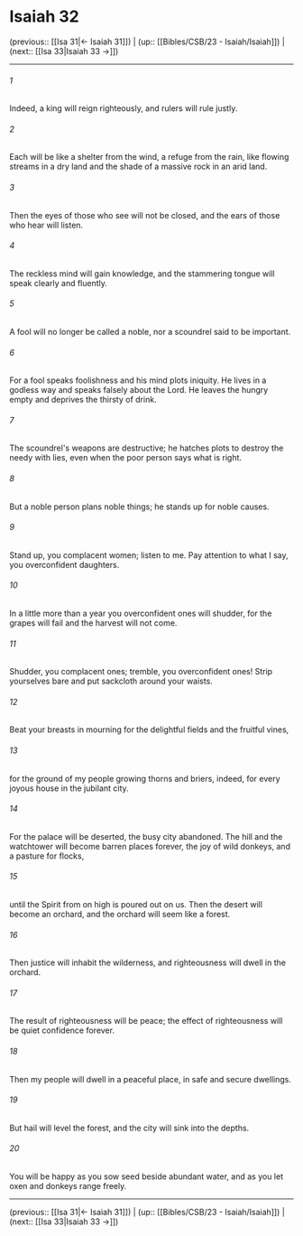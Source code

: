 # Isaiah 32

(previous:: [[Isa 31|← Isaiah 31]]) | (up:: [[Bibles/CSB/23 - Isaiah/Isaiah]]) | (next:: [[Isa 33|Isaiah 33 →]])

***


###### 1 
Indeed, a king will reign righteously, and rulers will rule justly. 

###### 2 
Each will be like a shelter from the wind, a refuge from the rain, like flowing streams in a dry land and the shade of a massive rock in an arid land. 

###### 3 
Then the eyes of those who see will not be closed, and the ears of those who hear will listen. 

###### 4 
The reckless mind will gain knowledge, and the stammering tongue will speak clearly and fluently. 

###### 5 
A fool will no longer be called a noble, nor a scoundrel said to be important. 

###### 6 
For a fool speaks foolishness and his mind plots iniquity. He lives in a godless way and speaks falsely about the Lord. He leaves the hungry empty and deprives the thirsty of drink. 

###### 7 
The scoundrel's weapons are destructive; he hatches plots to destroy the needy with lies, even when the poor person says what is right. 

###### 8 
But a noble person plans noble things; he stands up for noble causes. 

###### 9 
Stand up, you complacent women; listen to me. Pay attention to what I say, you overconfident daughters. 

###### 10 
In a little more than a year you overconfident ones will shudder, for the grapes will fail and the harvest will not come. 

###### 11 
Shudder, you complacent ones; tremble, you overconfident ones! Strip yourselves bare and put sackcloth around your waists. 

###### 12 
Beat your breasts in mourning for the delightful fields and the fruitful vines, 

###### 13 
for the ground of my people growing thorns and briers, indeed, for every joyous house in the jubilant city. 

###### 14 
For the palace will be deserted, the busy city abandoned. The hill and the watchtower will become barren places forever, the joy of wild donkeys, and a pasture for flocks, 

###### 15 
until the Spirit from on high is poured out on us. Then the desert will become an orchard, and the orchard will seem like a forest. 

###### 16 
Then justice will inhabit the wilderness, and righteousness will dwell in the orchard. 

###### 17 
The result of righteousness will be peace; the effect of righteousness will be quiet confidence forever. 

###### 18 
Then my people will dwell in a peaceful place, in safe and secure dwellings. 

###### 19 
But hail will level the forest, and the city will sink into the depths. 

###### 20 
You will be happy as you sow seed beside abundant water, and as you let oxen and donkeys range freely.

***

(previous:: [[Isa 31|← Isaiah 31]]) | (up:: [[Bibles/CSB/23 - Isaiah/Isaiah]]) | (next:: [[Isa 33|Isaiah 33 →]])
